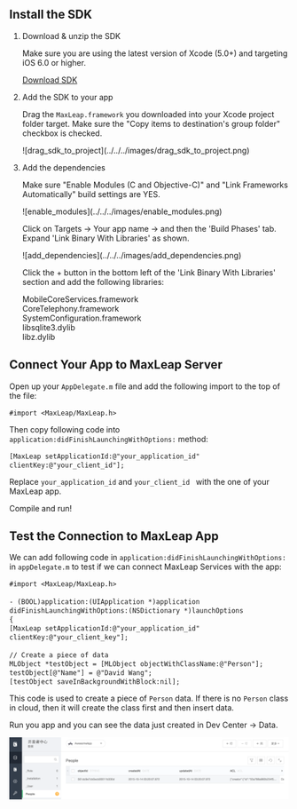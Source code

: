 ## Install the SDK

1. Download & unzip the SDK

	Make sure you are using the latest version of Xcode (5.0+) and targeting iOS 6.0 or higher.

	<a class="download-sdk" href="https://github.com/MaxLeap/SDK-iOS/releases" target="_blank">Download SDK</a>

2. Add the SDK to your app

	Drag the `MaxLeap.framework` you downloaded into your Xcode project folder target. Make sure the "Copy items to destination's group folder" checkbox is checked.
	
	<p class="image-wrapper">
	![drag_sdk_to_project](../../../images/drag_sdk_to_project.png)

3. Add the dependencies
	
	Make sure "Enable Modules (C and Objective-C)" and "Link Frameworks Automatically" build settings are YES.
    
    <p class="image-wrapper">
    ![enable_modules](../../../images/enable_modules.png)

	Click on Targets → Your app name → and then the 'Build Phases' tab.</br>
	Expand 'Link Binary With Libraries' as shown.
	
	<p class="image-wrapper">
	![add_dependencies](../../../images/add_dependencies.png)
    
	Click the + button in the bottom left of the 'Link Binary With Libraries' section and add the following libraries:
	
	MobileCoreServices.framework</br>
	CoreTelephony.framework</br>
	SystemConfiguration.framework</br>
	libsqlite3.dylib</br>
	libz.dylib</br>

## Connect Your App to MaxLeap Server

Open up your `AppDelegate.m` file and add the following import to the top of the file:

```objc
#import <MaxLeap/MaxLeap.h>
```
Then copy following code into `application:didFinishLaunchingWithOptions:` method:

```objc
[MaxLeap setApplicationId:@"your_application_id" clientKey:@"your_client_id"];
```

Replace `your_application_id` and `your_client_id ` with the one of your MaxLeap app.


Compile and run!


## Test the Connection to MaxLeap App
We can add following code in `application:didFinishLaunchingWithOptions:` in `appDelegate.m` to test if we can connect MaxLeap Services with the app:


```objc
#import <MaxLeap/MaxLeap.h>

- (BOOL)application:(UIApplication *)application didFinishLaunchingWithOptions:(NSDictionary *)launchOptions
{
[MaxLeap setApplicationId:@"your_application_id" clientKey:@"your_client_key"];

// Create a piece of data
MLObject *testObject = [MLObject objectWithClassName:@"Person"];
testObject[@"Name"] = @"David Wang";
[testObject saveInBackgroundWithBlock:nil];
```

This code is used to create a piece of `Person` data. If there is no `Person` class in cloud, then it will create the class first and then insert data. 

Run you app and you can see the data just created in Dev Center -> Data.

![imgSDKQSTestAddObj](../../../images/imgSDKQSTestAddObj.png)
